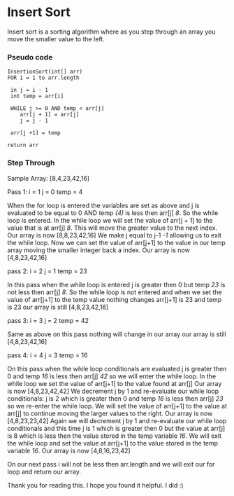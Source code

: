 # Insert Sort
 Insert sort is a sorting algorithm where as you step through an array you move the smaller value to the 
 left.

 ### Pseudo code
    InsertionSort(int[] arr)
    FOR i = 1 to arr.length
 
     in j = i - 1
     int temp = arr[i]
     
     WHILE j >= 0 AND temp < arr[j]
        arr[j + 1] = arr[j]
        j = j - 1
        
     arr[j +1] = temp
 
    return arr
 
 ### Step Through
 Sample Array: [8,4,23,42,16]
 
 Pass 1:
 i = 1
 j = 0
 temp = 4
 
 When the for loop is entered the variables are set as above and j is evaluated
 to be equal to 0 AND temp *(4)* is less then arr[j] *8*. So the
 while loop is entered. 
 In the while loop we will set the value of arr[j + 1] to the value that is at arr[j] *8*.
 This will move the greater value to the next index.
 Our array is now [8,8,23,42,16]
 We make j equal to j-1 *-1* allowing us to exit the while loop.
 Now we can set the value of arr[j+1] to the value in our temp array moving the smaller integer back a
 index. Our array is now [4,8,23,42,16]
 
 pass 2:
 i = 2
 j = 1
 temp = 23
 
 In this pass when the while loop is entered j is greater then 0 but temp *23* is not less then arr[j] *8*.
 So the while loop is not entered and when we set the value of arr[j+1] to the temp value nothing changes
 arr[j+1] is 23 and temp is 23
 our array is still [4,8,23,42,16]
 
 pass 3:
 i = 3
 j = 2
 temp = 42
 
 Same as above on this pass nothing will change in our array 
 our array is still [4,8,23,42,16]
 
 pass 4:
 i = 4
 j = 3
 temp = 16
 
 On this pass when the while loop conditionals are evaluated j is greater then 0 and temp *16* is less
 then arr[j] *42* so we will enter the while loop.
 In the while loop we set the value of arr[j+1] to the value found at arr[j]
 Our array is now [4,8,23,42,42]
 We decrement j by 1 and re-evaluate our while loop conditionals: j is 2 which is greater then 0 and 
 temp *16* is less then arr[j] *23* so we re-enter the while loop.
 We will set the value of arr[j+1] to the value at arr[j] to continue moving the larger values to the right.
 Our array is now [4,8,23,23,42]
 Again we will decrement j by 1 and re-evaluate our while loop conditionals and this time j is 1 which
 is greater then 0 but the value at arr[j] is 8 which is less then the value stored in the temp variable *16*.
 We will exit the while loop and set the value at arr[j+1] to the value stored in the temp variable *16*.
 Our array is now [4,8,16,23,42]
 
 On our next pass i will not be less then arr.length and we will exit our for loop and return our array.
 
 Thank you for reading this. I hope you found it helpful. I did :)
 

 
   
 
 
 
 
 
 